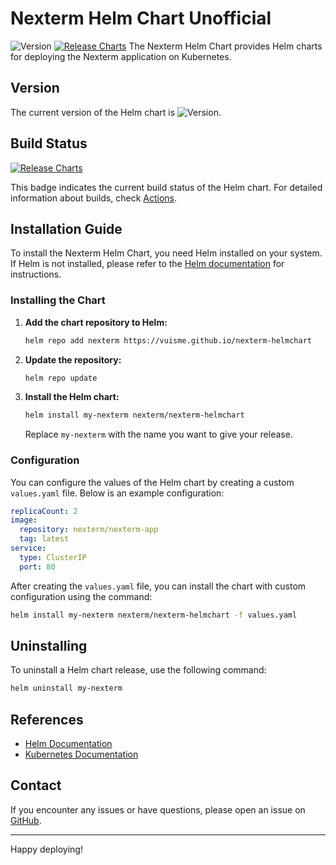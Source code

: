 # Nexterm Helm Chart Unofficial

![Version](https://img.shields.io/github/v/release/vuisme/nexterm-helmchart)
[![Release Charts](https://github.com/vuisme/nexterm-helmchart/actions/workflows/release-helm-repo.yml/badge.svg)](https://github.com/vuisme/nexterm-helmchart/actions/workflows/release-helm-repo.yml)
The Nexterm Helm Chart provides Helm charts for deploying the Nexterm application on Kubernetes.

## Version

The current version of the Helm chart is ![Version](https://img.shields.io/github/v/release/vuisme/nexterm-helmchart).

## Build Status

[![Release Charts](https://github.com/vuisme/nexterm-helmchart/actions/workflows/release-helm-repo.yml/badge.svg)](https://github.com/vuisme/nexterm-helmchart/actions/workflows/release-helm-repo.yml)

This badge indicates the current build status of the Helm chart. For detailed information about builds, check [Actions](https://github.com/vuisme/nexterm-helmchart/actions).

## Installation Guide

To install the Nexterm Helm Chart, you need Helm installed on your system. If Helm is not installed, please refer to the [Helm documentation](https://helm.sh/docs/intro/install/) for instructions.

### Installing the Chart

1. **Add the chart repository to Helm:**

   ```bash
   helm repo add nexterm https://vuisme.github.io/nexterm-helmchart
   ```

2. **Update the repository:**

   ```bash
   helm repo update
   ```

3. **Install the Helm chart:**

   ```bash
   helm install my-nexterm nexterm/nexterm-helmchart
   ```

   Replace `my-nexterm` with the name you want to give your release.

### Configuration

You can configure the values of the Helm chart by creating a custom `values.yaml` file. Below is an example configuration:

   ```yaml
   replicaCount: 2
   image:
     repository: nexterm/nexterm-app
     tag: latest
   service:
     type: ClusterIP
     port: 80
   ```

After creating the `values.yaml` file, you can install the chart with custom configuration using the command:

   ```bash
   helm install my-nexterm nexterm/nexterm-helmchart -f values.yaml
   ```

## Uninstalling

To uninstall a Helm chart release, use the following command:

   ```bash
   helm uninstall my-nexterm
   ```

## References

- [Helm Documentation](https://helm.sh/docs/)
- [Kubernetes Documentation](https://kubernetes.io/docs/)

## Contact

If you encounter any issues or have questions, please open an issue on [GitHub](https://github.com/vuisme/nexterm-helmchart/issues).

---

Happy deploying!
